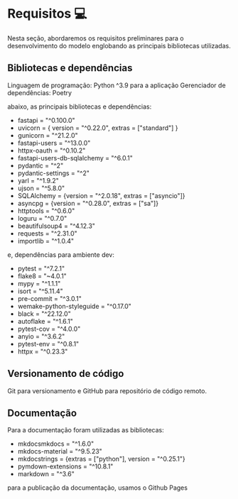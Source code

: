 # **Requisitos** :computer:
Nesta seção, abordaremos os requisitos preliminares para o desenvolvimento do modelo englobando as principais bibliotecas utilizadas.

<!-- ## **Requisitos de Sistema**
Antes de instalar ou usar a nossa aplicação, garanta que possui os requisitos de sistema descritos abaixo:

#### Sistemas operacionais
Windows 10 ou superior;
macOS 10.14 ou superior;
Ubuntu 18.04 LTS ou superior.

#### Browsers suportados

Nossa aplicação foi otimizada para os browsers a seguir:
Google Chrome: [Version] (recommended);
Mozilla Firefox: [Version];
Apple Safari: [Version];
Microsoft Edge: [Version].
Para uma melhor experiência, recomendamos utilizar as últimas versões de algum dos browsers descritos acima.

#### Hardware apropriado
… -->

## **Bibliotecas e dependências**
Linguagem de programação: Python ^3.9 para a aplicação
Gerenciador de dependências: Poetry

abaixo, as principais bibliotecas e dependências:

* fastapi = "^0.100.0"
* uvicorn = { version = "^0.22.0", extras = ["standard"] }
* gunicorn = "^21.2.0"
* fastapi-users = "^13.0.0"
* httpx-oauth = "^0.10.2"
* fastapi-users-db-sqlalchemy = "^6.0.1"
* pydantic = "^2"
* pydantic-settings = "^2"
* yarl = "^1.9.2"
* ujson = "^5.8.0"
* SQLAlchemy = {version = "^2.0.18", extras = ["asyncio"]}
* asyncpg = {version = "^0.28.0", extras = ["sa"]}
* httptools = "^0.6.0"
* loguru = "^0.7.0"
* beautifulsoup4 = "^4.12.3"
* requests = "^2.31.0"
* importlib = "^1.0.4"

e, dependências para ambiente dev:

* pytest = "^7.2.1"
* flake8 = "~4.0.1"
* mypy = "^1.1.1"
* isort = "^5.11.4"
* pre-commit = "^3.0.1"
* wemake-python-styleguide = "^0.17.0"
* black = "^22.12.0"
* autoflake = "^1.6.1"
* pytest-cov = "^4.0.0"
* anyio = "^3.6.2"
* pytest-env = "^0.8.1"
* httpx = "^0.23.3"

## **Versionamento de código**
Git para versionamento e GitHub para repositório de código remoto.

## **Documentação**

Para a documentação foram utilizadas as bibliotecas:

* mkdocsmkdocs = "^1.6.0"
* mkdocs-material = "^9.5.23"
* mkdocstrings = {extras = ["python"], version = "^0.25.1"}
* pymdown-extensions = "^10.8.1"
* markdown = "^3.6"

para a publicação da documentação, usamos o Github Pages
